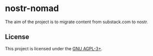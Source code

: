# nostr-nomad
The aim of the project is to migrate content from substack.com to nostr.


## License  
This project is licensed under the [GNU AGPL-3+](LICENSE).  
